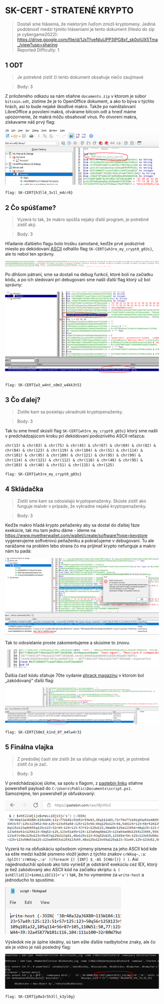 # SK-CERT - STRATENÉ KRYPTO
> Dostali sme hlásenia, že niektorým ľuďom zmizli kryptomeny. Jediná podobnosť medzi týmito hláseniami je tento dokument (Heslo do zip je cybergame2022): https://drive.google.com/file/d/1JxTfveNIuUPP3IPG8xf_sk0oIUX5Tma_/view?usp=sharing <br/>
Reported Difficulty: 1

## 1 ODT
> Je potrebné zistiť či tento dokument obsahuje niečo zaujímavé

> Body: 3

Z priloženého odkazu sa nám stiahne `documents.zip` v ktorom je súbor `bitcoin.odt`, zistime že je to OpenOffice dokument, a ako to býva v týchto hrách, asi to bude nejaké škodlivé makro. Takže po nainštalovaní LibreOffice a povolení makrá, otvárame bitcoin.odt a hneď máme upozornenie, že makrá môžu obsahovať vírus. Po otvorení makra, získavame náš prvý flag:

![](images/2022-03-05-14-00-36.png)

```
flag: SK-CERT{h3ll4_3v1l_m4cr0}
```

## 2 Čo spúšťame?
> Vyzerá to tak, že makro spúšťa nejaký ďalší program, je potrebné zistiť aký.

> Body: 3

Hľadanie ďalšieho flagu bolo trošku zamotané, keďže prvé podozrivé miesto po dekódovaní [ASCII](https://testguild.com/qtp-ascii-chr-code-chart/) odhalilo flag `SK-CERT{wh3re_my_crypt0_g03s}`, ale to nebol ten správny.

![](images/2022-03-05-14-09-58.png)

Po dlhšom pátraní, sme sa dostali na debug funkcií, ktoré boli na začiatku kódu, a po ich sledovaní pri debugovani sme našli ďalší flag ktorý už bol správny:

![](images/2022-03-05-14-10-23.png)

```
flag: SK-CERT{w3_w4nt_s0m3_w4kk3t5}
```

## 3 Čo ďalej?
> Zistite kam sa posielaju ukradnuté kryptopenaženky.

> Body: 3

Tak tu sme hneď skúsili flag `SK-CERT{wh3re_my_crypt0_g03s}` ktorý sme našli v predchádzajúcom kroku pri dekódovaní podozrivého ASCII reťazca:

```
chr(13) & chr(83) & chr(75) & chr(45) & chr(67) & chr(69) & chr(82) & chr(84) & chr(123) & chr(119) & chr(104) & chr(51) & chr(114) & chr(101) & chr(95) & chr(109) & chr(121) & chr(95) & chr(99) & chr(114) & chr(121) & chr(112) & chr(116) & chr(48) & chr(95) & chr(103) & chr(48) & chr(51) & chr(115) & chr(125)
```
```
flag: SK-CERT{wh3re_my_crypt0_g03s}
```

## 4 Skládačka
> Zistili sme kam sa odosielajú kryptopenaženky. Skúste zistiť ako funguje malvér v prípade, že vykradne nejaké kryptopenaženky.

> Body: 3

Keďže makro hľadá krypto peňaženky aby sa dostal do ďalšej fáze exekúcie, tak mu tam jednu dáme - ideme na https://www.myetherwallet.com/wallet/create/software?type=keystore vygenerujeme softvérovú peňaženku a pokračujeme v debugovani. Tu ale narážame na problém lebo strana čo ma prijímať krypto nefunguje a makro nám tu padá:

![](images/2022-03-05-14-14-27.png)

Tak to odosielanie proste zakomentujeme a skúsime to znovu.

![](images/2022-03-05-14-14-40.png)

Ďalšia časť kódu sťahuje 70te vydanie [phrack magazínu](http://phrack.org/issues/70/5.html) v ktorom bol „zakódovaný“ ďalší flag:

![](images/2022-03-05-14-15-24.png)

```
flag: SK-CERT{50m3_k1nd_0f_m4lw4r3}
```

## 5 Finálna vlajka
> Z predošlej časti ste zistili že sa sťahuje nejaký script, je potrebné zistiť čo je zač.

> Body: 3

V predchádzajúcej úlohe, sa spolu s flagom, z [pastebin linku](https://pastebin.com/tBjrV6v3) stiahne powershell payload do `C:\Users\Public\Documents\script.ps1`. Samozrejme, ten powershell je obfuskovaný:

![](images/2022-03-05-14-16-02.png)

Vyzerá to na obfuskáciu spôsobom výmeny písmena za jeho ASCII kód kde sa ešte medzi každé písmeno vložil jeden z týchto znakov `crWXoq~,:a`: `.SplIt('crWXoq~,:a' )|foreacH {( [INT] $_-AS [CHAr])} ) )`.
Asi najjednoduchší spôsob ako toto vyriešiť je odstrániť exekúciu cez IEX, ktorý je tiež zakódovaný ako ASCII kód na začiatku skriptu: `& ( $shEllid[1]+$sHeLLiD[13]+'x')` tak, že ho vymeníme za `write-host` a jednoducho to spustime.

![](images/2022-03-05-14-18-43.png)

Výsledok nie je úplne ideálny, sú tam ešte ďalšie nadbytočne znaky, ale čo ale je vidno je náš posledný flag:

![](images/2022-03-05-14-19-06.png)

```
flag: SK-CERT{p0w3r5h3ll_k3yl0g}
```